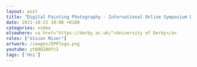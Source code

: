 ```yaml
---
layout: post
title: "Digital Painting Photography - International Online Symposium Day 2"
date: 2021-10-22 10:00 +0100
categories: video
elsewhere: <a href="https://derby.ac.uk/">University of Derby</a>
roles: ["Vision Mixer"]
artwork: /images/DPPlogo.png
youtube: ytB0QZAHfcI
tags: ['Uni']
---
```

